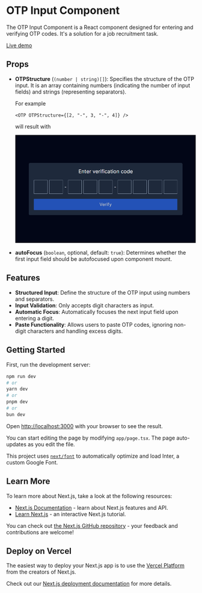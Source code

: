 # OTP Input Component

The OTP Input Component is a React component designed for entering and verifying OTP codes. It's a solution for a job recruitment task.

[Live demo](https://otp-component-mauve.vercel.app/)

## Props

- **OTPStructure** (`(number | string)[]`): Specifies the structure of the OTP input. It is an array containing numbers (indicating the number of input fields) and strings (representing separators).

  For example

  ```tsx
  <OTP OTPStructure={[2, "-", 3, "-", 4]} />
  ```

  will result with

  ![](otp-example.png)

- **autoFocus** (`boolean`, optional, default: `true`): Determines whether the first input field should be autofocused upon component mount.

## Features

- **Structured Input**: Define the structure of the OTP input using numbers and separators.
- **Input Validation**: Only accepts digit characters as input.
- **Automatic Focus**: Automatically focuses the next input field upon entering a digit.
- **Paste Functionality**: Allows users to paste OTP codes, ignoring non-digit characters and handling excess digits.

## Getting Started

First, run the development server:

```bash
npm run dev
# or
yarn dev
# or
pnpm dev
# or
bun dev
```

Open [http://localhost:3000](http://localhost:3000) with your browser to see the result.

You can start editing the page by modifying `app/page.tsx`. The page auto-updates as you edit the file.

This project uses [`next/font`](https://nextjs.org/docs/basic-features/font-optimization) to automatically optimize and load Inter, a custom Google Font.

## Learn More

To learn more about Next.js, take a look at the following resources:

- [Next.js Documentation](https://nextjs.org/docs) - learn about Next.js features and API.
- [Learn Next.js](https://nextjs.org/learn) - an interactive Next.js tutorial.

You can check out [the Next.js GitHub repository](https://github.com/vercel/next.js/) - your feedback and contributions are welcome!

## Deploy on Vercel

The easiest way to deploy your Next.js app is to use the [Vercel Platform](https://vercel.com/new?utm_medium=default-template&filter=next.js&utm_source=create-next-app&utm_campaign=create-next-app-readme) from the creators of Next.js.

Check out our [Next.js deployment documentation](https://nextjs.org/docs/deployment) for more details.
